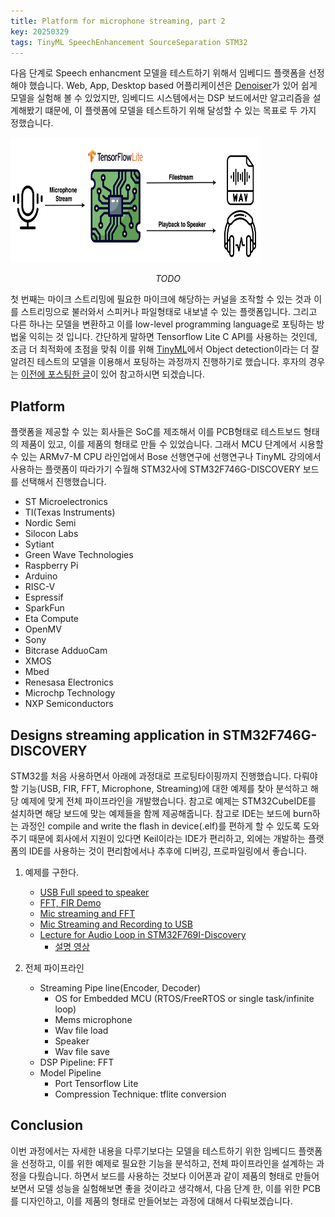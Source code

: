 ```yaml
---
title: Platform for microphone streaming, part 2
key: 20250329
tags: TinyML SpeechEnhancement SourceSeparation STM32
---
```

다음 단계로 Speech enhancment 모델을 테스트하기 위해서 임베디드 플랫폼을 선정해야 했습니다. Web, App, Desktop based 어플리케이션은 [Denoiser](https://github.com/facebookresearch/denoiser)가 있어 쉽게 모델을 실험해 볼 수 있었지만, 임베디드 시스템에서는 DSP 보드에서만 알고리즘을 설계해봤기 떄문에, 이 플렛폼에 모델을 테스트하기 위해 달성할 수 있는 목표로 두 가지 정했습니다.

<p>
    <img src="/assets/images/post/device/earbud/platform-for-microphone-streaming/streaming_platform.png" width="400" height="200" class="projects__article__img__center">
    <p align="center">
    <em class="projects__img__caption"> TODO </em>
    </p>
</p>

첫 번째는 마이크 스트리밍에 필요한 마이크에 해당하는 커널을 조작할 수 있는 것과 이를 스트리밍으로 불러와서 스피커나 파일형태로 내보낼 수 있는 플랫폼입니다. 그리고 다른 하나는 모델을 변환하고 이를 low-level programming language로 포팅하는 방법울 익히는 것 입니다. 간단하게 말하면 Tensorflow Lite C API를 사용하는 것인데, 조금 더 최적화에 초점을 맞춰 이를 위해 [TinyML](https://hanlab.mit.edu/courses/2024-fall-65940)에서 Object detection이라는 더 잘 알려진 테스트의 모델을 이용해서 포팅하는 과정까지 진행하기로 했습니다. 후자의 경우는 [이전에 포스팅한 글](https://ooshyun.github.io/2023/12/16/Optimization-for-tiny-engine-2.html)이 있어 참고하시면 되겠습니다.

## Platform
플랫폼을 제공할 수 있는 회사들은 SoC를 제조해서 이를 PCB형태로 테스트보드 형태의 제품이 있고, 이를 제품의 형태로 만들 수 있었습니다. 
그래서 MCU 단계에서 시용할 수 있는 ARMv7-M CPU 라인업에서 Bose 선행연구에 선행연구나 TinyML 강의에서 사용하는 플랫폼이 따라가기 수월해 STM32사에 STM32F746G-DISCOVERY 보드를 선택해서 진행했습니다.

- ST Microelectronics
- TI(Texas Instruments)
- Nordic Semi
- Silocon Labs
- Sytiant
- Green Wave Technologies
- Raspberry Pi
- Arduino
- RISC-V
- Espressif
- SparkFun
- Eta Compute
- OpenMV
- Sony
- Bitcrase AdduoCam
- XMOS
- Mbed
- Renesasa Electronics
- Microchp Technology
- NXP Semiconductors

## Designs streaming application in STM32F746G-DISCOVERY
STM32를 처음 사용하면서 아래에 과정대로 프로팅타이핑까지 진행했습니다. 다뤄야 할 기능(USB, FIR, FFT, Microphone, Streaming)에 대한 예제를 찾아 분석하고 해당 예제에 맞게 전체 파이프라인을 개발했습니다. 참고로 예제는 STM32CubeIDE를 설치하면 해당 보드에 맞는 예제들을 함께 제공해줍니다. 참고로 IDE는 보드에 burn하는 과정인 compile and write the flash in device(.elf)를 편하게 할 수 있도록 도와주기 때문에 회사에서 지원이 있다면 Keil이라는 IDE가 편리하고, 외에는 개발하는 플랫폼의 IDE를 사용하는 것이 편리함에서나 추후에 디버깅, 프로파일링에서 좋습니다.

1. 예제를 구한다.
    - [USB Full speed to speaker](https://github.com/STMicroelectronics/STM32CubeH7/blob/master/Projects/STM32H743I-EVAL/Applications/USB_Host/AUDIO_Standalone/readme.txt)
    - [FFT, FIR Demo](https://www.st.com/en/embedded-software/x-cube-dspdemo.html)
    - [Mic streaming and FFT]( https://github.com/jhang-jhe-wei/Fast-Fourier-transform-using-microphone-in-STM32f746g-DISCOVERY)
    - [Mic Streaming and Recording to USB](https://github.com/ada-sound/X-CUBE-USB-AUDIO)
    - [Lecture for Audio Loop in STM32F769I-Discovery](https://github.com/ProjectsByJRP/audio_pass-through)
        - [설명 영상](https://www.youtube.com/watch?v=O2XaCFsWxSw&t=1401s)

2. 전체 파이프라인
    - Streaming Pipe line(Encoder, Decoder)				
        - OS for Embedded MCU (RTOS/FreeRTOS or single task/infinite loop)		
        - Mems microphone
        - Wav file load					
        - Speaker					
        - Wav file save
    - DSP Pipeline: FFT
    - Model Pipeline	
        - Port Tensorflow Lite 
        - Compression Technique: tflite conversion

## Conclusion
이번 과정에서는 자세한 내용을 다루기보다는 모델을 테스트하기 위한 임베디드 플랫폼을 선정하고, 이를 위한 예제로 필요한 기능을 분석하고, 전체 파이프라인을 설계하는 과정을 다뤘습니다. 하면서 보드를 사용하는 것보다 이어폰과 같이 제품의 형태로 만들어보면서 모델 성능을 실험해보면 좋을 것이라고 생각해서, 다음 단계 한, 이를 위한 PCB를 디자인하고, 이를 제품의 형태로 만들어보는 과정에 대해서 다뤄보겠습니다.